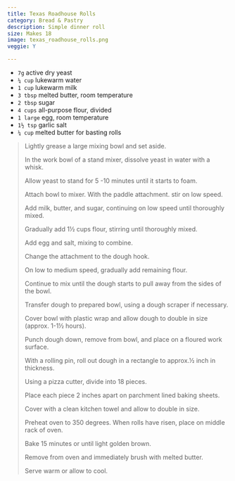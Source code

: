 ```yaml
---
title: Texas Roadhouse Rolls 
category: Bread & Pastry
description: Simple dinner roll
size: Makes 18
image: texas_roadhouse_rolls.png
veggie: Y

--- 
```

* `7g` active dry yeast
* `¼ cup` lukewarm water
* `1 cup` lukewarm milk
* `3 tbsp` melted butter, room temperature
* `2 tbsp` sugar
* `4 cups` all-purpose flour, divided
* `1 large`  egg, room temperature
* `1½ tsp` garlic salt
* `¼ cup` melted butter for basting rolls
 
> Lightly grease a large mixing bowl and set aside.
>
> In the work bowl of a stand mixer, dissolve yeast in water with a whisk.
>
> Allow yeast to stand for 5 -10 minutes until it starts to foam.
>
> Attach bowl to mixer. With the paddle attachment. stir on low speed.
>
> Add milk, butter, and sugar, continuing on low speed until thoroughly mixed.
>
> Gradually add 1½ cups flour, stirring until thoroughly mixed.
>
> Add egg and salt, mixing to combine.
>
> Change the attachment to the dough hook.
>
> On low to medium speed, gradually add remaining flour.
>
> Continue to mix until the dough starts to pull away from the sides of the bowl.
>
> Transfer dough to prepared bowl, using a dough scraper if necessary.
>
> Cover bowl with plastic wrap and allow dough to double in size (approx. 1-1½ hours).
>
> Punch dough down, remove from bowl, and place on a floured work surface.
>
> With a rolling pin, roll out dough in a rectangle to approx.½ inch in thickness.
>
> Using a pizza cutter, divide into 18 pieces.
>
> Place each piece 2 inches apart on parchment lined baking sheets.
>
> Cover with a clean kitchen towel and allow to double in size.
>
> Preheat oven to 350 degrees. When rolls have risen, place on middle rack of oven.
>
> Bake 15 minutes or until light golden brown.
>
> Remove from oven and immediately brush with melted butter.
>
> Serve warm or allow to cool.